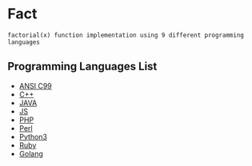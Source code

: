 # Fact

```
factorial(x) function implementation using 9 different programming languages
```

## Programming Languages List

* [ANSI C99](https://github.com/ksukhorukov/fact/blob/main/fact.c)
* [C++](https://github.com/ksukhorukov/fact/blob/main/fact.cpp)
* [JAVA](https://github.com/ksukhorukov/fact/blob/main/Fact.java)
* [JS](https://github.com/ksukhorukov/fact/blob/main/fact.js)
* [PHP](https://github.com/ksukhorukov/fact/blob/main/fact.php)
* [Perl](https://github.com/ksukhorukov/fact/blob/main/fact.pl)
* [Python3](https://github.com/ksukhorukov/fact/blob/main/fact.py)
* [Ruby](https://github.com/ksukhorukov/fact/blob/main/fact.rb)
* [Golang](https://github.com/ksukhorukov/fact/blob/main/factgo.go)
